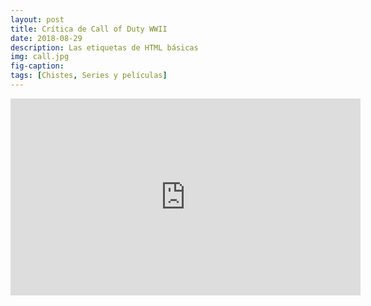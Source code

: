 ```yaml
---
layout: post
title: Crítica de Call of Duty WWII
date: 2018-08-29
description: Las etiquetas de HTML básicas
img: call.jpg
fig-caption: 
tags: [Chistes, Series y películas]
---
```


<iframe width="560" height="315" src="https://www.youtube.com/embed/PHy3xx5aqZE" frameborder="0" allow="autoplay; encrypted-media" allowfullscreen></iframe>
